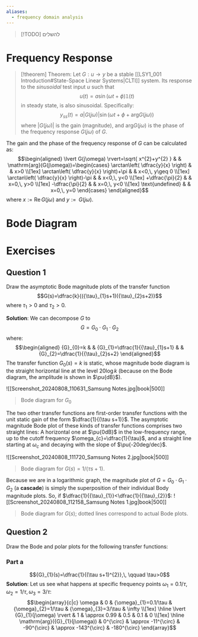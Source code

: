 ```yaml
---
aliases:
  - frequency domain analysis
---
```

>[!TODO] להשלים

# Frequency Response
>[!theorem] Theorem: 
> Let $G:u\to y$ be a stable [[LSY1_001 Introduction#State-Space Linear Systems|CLTI]] system. Its response to the *sinusoidal* test input $u$ such that
> $$u(t)=a\sin(\omega t+\phi)\mathbb{1}(t)$$
> in steady state, is also sinusoidal. Specifically:
> $$y_{ss}(t)=a \lvert G(j\omega) \rvert\sin(\omega t+\phi+\mathrm{arg}G(j\omega))$$
> where $\lvert G(j\omega) \rvert$ is the gain (magnitude), and $\mathrm{arg}G(j\omega)$ is the phase of the frequency response $G(j\omega)$ of $G$.

The gain and the phase of the frequency response of $G$ can be calculated as:
$$\begin{aligned}
\lvert G(j\omega) \rvert=\sqrt{ x^{2}+y^{2} } &  & \mathrm{arg}(G(j\omega))=\begin{cases}
\arctan\left( \dfrac{y}{x} \right) &  & x>0 \\[1ex]
\arctan\left( \dfrac{y}{x} \right)+\pi &  & x<0,\, y\geq  0 \\[1ex]
\arctan\left( \dfrac{y}{x} \right)-\pi &  & x<0,\, y<0 \\[1ex]
+\dfrac{\pi}{2} &  & x=0,\, y>0 \\[1ex]
-\dfrac{\pi}{2} &  & x=0,\, y<0 \\[1ex]
\text{undefined} &  & x=0,\, y=0
\end{cases}
\end{aligned}$$
where $x:=\mathrm{Re}\,G(j\omega)$ and $y:= \mathrm{}\,G(j\omega)$.

# Bode Diagram

# Exercises

## Question 1
Draw the asymptotic Bode magnitude plots of the transfer function
$$G(s)=\dfrac{k}{({\tau}_{1}s+1)({\tau}_{2}s+2)}$$
where ${\tau}_{1}>0$ and ${\tau}_{2}>0$.

**Solution**:
We can decompose $G$ to
$$G={G}_{0}\cdot {G}_{1}\cdot {G}_{2}$$
where:
$$\begin{aligned}
{G}_{0}=k &  & {G}_{1}=\dfrac{1}{{\tau}_{1}s+1} &  & {G}_{2}=\dfrac{1}{{\tau}_{2}s+2}
\end{aligned}$$
The transfer function ${G}_{0}(s)=k$ is static, whose magnitude bode diagram is the straight horizontal line at the level $20\log k$ (because on the Bode diagram, the amplitude is shown in $\pu{dB}$).

![[Screenshot_20240808_110631_Samsung Notes.jpg|book|500]]
>Bode diagram for ${G}_{0}$

The two other transfer functions are first-order transfer functions with the unit static gain of the form $\dfrac{1}{(\tau s+1)}$. The asymptotic magnitude Bode plot of these kinds of transfer functions comprises two straight lines: A horizontal one at $\pu{0dB}$ in the low-frequency range, up to the cutoff frequency $\omega_{c}=\dfrac{1}{\tau}$, and a straight line starting at $\omega_{c}$ and decaying with the slope of $\pu{-20deg/dec}$.

![[Screenshot_20240808_111720_Samsung Notes 2.jpg|book|500]]
>Bode diagram for $G(s)=1/(\tau s+1)$.

Because we are in a logarithmic graph, the magnitude plot of $G={G}_{0}\cdot {G}_{1}\cdot {G}_{2}$ (a **cascade**) is simply the superposition of their individual Body magnitude plots. So, if $\dfrac{1}{{\tau}_{1}}<\dfrac{1}{{\tau}_{2}}$:
![[Screenshot_20240808_112158_Samsung Notes 1.jpg|book|500]]
>Bode diagram for $G(s)$; dotted lines correspond to actual Bode plots.

## Question 2
Draw the Bode and polar plots for the following transfer functions:

### Part a
$${G}_{1}(s)=\dfrac{1}{(\tau s+1)^{2}},\, \qquad \tau>0$$
**Solution**:
Let us see what happens at specific frequency points ${\omega}_{1}=0.1/\tau,\,{\omega}_{2}=1/\tau,\,{\omega}_{3}=3/\tau$:
$$\begin{array}{c|c}
\omega & 0 & {\omega}_{1}=0.1/\tau & {\omega}_{2}=1/\tau & {\omega}_{3}=3/\tau & \infty  \\[1ex]
\hline \lvert {G}_{1}(j\omega) \rvert  & 1 & \approx 0.99 & 0.5 & 0.1 & 0 \\[1ex]
\hline \mathrm{arg}({G}_{1}(j\omega)) & 0^{\circ}  & \approx -11^{\circ}  & -90^{\circ}  & \approx -143^{\circ}  & -180^{\circ} 
\end{array}$$
